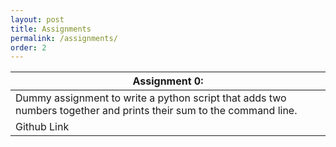```yaml
---
layout: post
title: Assignments
permalink: /assignments/
order: 2
---
```


|Assignment 0:|
|-------------|
|Dummy assignment to write a python script that adds two numbers together and prints their sum to the command line.|
|Github Link|